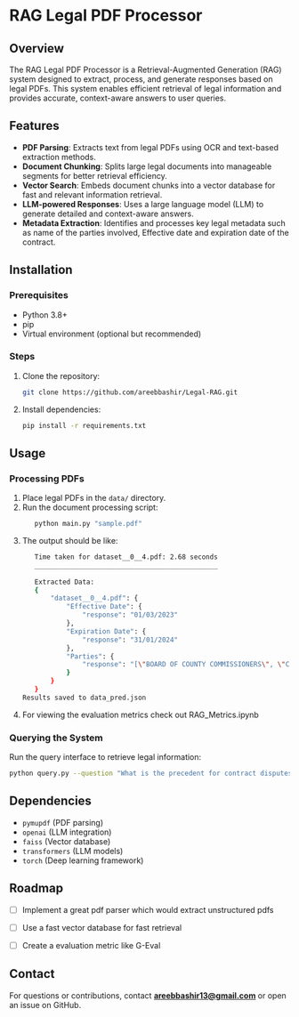 #  RAG Legal PDF Processor

## Overview
The RAG Legal PDF Processor is a Retrieval-Augmented Generation (RAG) system designed to extract, process, and generate responses based on legal PDFs. This system enables efficient retrieval of legal information and provides accurate, context-aware answers to user queries.

## Features
- **PDF Parsing**: Extracts text from legal PDFs using OCR and text-based extraction methods.
- **Document Chunking**: Splits large legal documents into manageable segments for better retrieval efficiency.
- **Vector Search**: Embeds document chunks into a vector database for fast and relevant information retrieval.
- **LLM-powered Responses**: Uses a large language model (LLM) to generate detailed and context-aware answers.
- **Metadata Extraction**: Identifies and processes key legal metadata such as name of the parties involved, Effective date and expiration date of the contract.

## Installation
### Prerequisites
- Python 3.8+
- pip
- Virtual environment (optional but recommended)

### Steps
1. Clone the repository:
   ```sh
   git clone https://github.com/areebbashir/Legal-RAG.git
   ```
2. Install dependencies:
   ```sh
   pip install -r requirements.txt
   ```

## Usage
### Processing PDFs
1. Place legal PDFs in the `data/` directory.
2. Run the document processing script:
   ```sh
      python main.py "sample.pdf"
   ```
3. The output should be like:
   ```sh
      Time taken for dataset__0__4.pdf: 2.68 seconds
      ______________________________________________
      
      Extracted Data:
      {
          "dataset__0__4.pdf": {
              "Effective Date": {
                  "response": "01/03/2023"
              },
              "Expiration Date": {
                  "response": "31/01/2024"
              },
              "Parties": {
                  "response": "[\"BOARD OF COUNTY COMMISSIONERS\", \"CONSULTANT\"]"
              }
          }
      }
   Results saved to data_pred.json
   ```
4. For viewing the evaluation metrics check out RAG_Metrics.ipynb

### Querying the System
Run the query interface to retrieve legal information:
```sh
python query.py --question "What is the precedent for contract disputes?"
```

## Dependencies
- `pymupdf` (PDF parsing)
- `openai` (LLM integration)
- `faiss` (Vector database)
- `transformers` (LLM models)
- `torch` (Deep learning framework)

## Roadmap
- [ ] Implement a great pdf parser which would extract unstructured pdfs
- [ ] Use a fast vector database for fast retrieval
- [ ] Create a evaluation metric like G-Eval


## Contact
For questions or contributions, contact **areebbashir13@gmail.com** or open an issue on GitHub.


